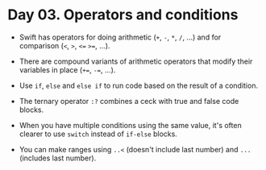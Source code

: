 
# Day 03. Operators and conditions

- Swift has operators for doing arithmetic (`+`, `-`, `*`, `/`, ...) and for comparison (`<`, `>`, `<=` `>=`, ...).

- There are compound variants of arithmetic operators that modify their variables in place (`+=`, `-=`, ...).

- Use `if`, `else` and `else if` to run code based on the result of a condition.

- The ternary operator `:?` combines a ceck with true and false code blocks. 

- When you have multiple conditions using the same value, it's often clearer to use `switch` instead of `if-else` blocks.

- You can make ranges using `..<` (doesn't include last number) and `...` (includes last number).